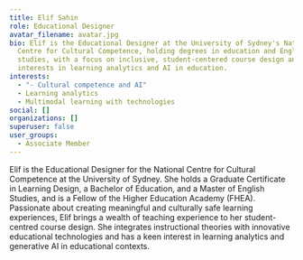 ```yaml
---
title: Elif Sahin
role: Educational Designer
avatar_filename: avatar.jpg
bio: Elif is the Educational Designer at the University of Sydney's National
  Centre for Cultural Competence, holding degrees in education and English
  studies, with a focus on inclusive, student-centered course design and
  interests in learning analytics and AI in education.
interests:
  - "- Cultural competence and AI"
  - Learning analytics
  - Multimodal learning with technologies
social: []
organizations: []
superuser: false
user_groups:
  - Associate Member
---
```

Elif is the Educational Designer for the National Centre for Cultural Competence at the University of Sydney. She holds a Graduate Certificate in Learning Design, a Bachelor of Education, and a Master of English Studies, and is a Fellow of the Higher Education Academy (FHEA). Passionate about creating meaningful and culturally safe learning experiences, Elif brings a wealth of teaching experience to her student-centred course design. She integrates instructional theories with innovative educational technologies and has a keen interest in learning analytics and generative AI in educational contexts.

